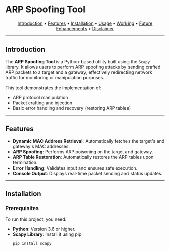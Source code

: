 # ARP Spoofing Tool

<p align="center">
  <a href="#introduction">Introduction</a> •
  <a href="#features">Features</a> •
  <a href="#installation">Installation</a> •
  <a href="#usage">Usage</a> •
  <a href="#working">Working</a> •
  <a href="#future-enhancements">Future Enhancements</a> •
  <a href="#disclaimer">Disclaimer</a>
</p>

---

## Introduction

The **ARP Spoofing Tool** is a Python-based utility built using the `Scapy` library. It allows users to perform ARP spoofing attacks by sending crafted ARP packets to a target and a gateway, effectively redirecting network traffic for monitoring or manipulation purposes.

This tool demonstrates the implementation of:

- ARP protocol manipulation
- Packet crafting and injection
- Basic error handling and recovery (restoring ARP tables)

---

## Features

- **Dynamic MAC Address Retrieval**: Automatically fetches the target's and gateway's MAC addresses.
- **ARP Spoofing**: Performs ARP poisoning on the target and gateway.
- **ARP Table Restoration**: Automatically restores the ARP tables upon termination.
- **Error Handling**: Validates input and ensures safe execution.
- **Console Output**: Displays real-time packet sending and status updates.

---

## Installation

### Prerequisites

To run this project, you need:

- **Python**: Version 3.6 or higher.
- **Scapy Library**: Install it using pip:
  ```bash
  pip install scapy

